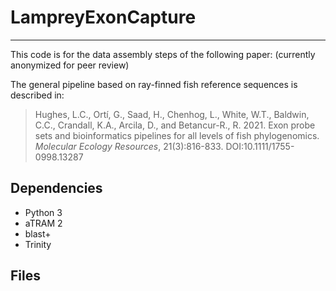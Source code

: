 # LampreyExonCapture
---

This code is for the data assembly steps of the following paper:
(currently anonymized for peer review)

The general pipeline based on ray-finned fish reference sequences is described in:
> Hughes, L.C., Ortí, G., Saad, H., Chenhog, L., White, W.T., Baldwin, C.C., Crandall, K.A., Arcila, D., and Betancur-R., R. 2021. Exon probe sets and bioinformatics pipelines for all levels of fish phylogenomics. *Molecular Ecology Resources*, 21(3):816-833. DOI:10.1111/1755-0998.13287

## Dependencies
- Python 3
- aTRAM 2
- blast+
- Trinity

## Files

